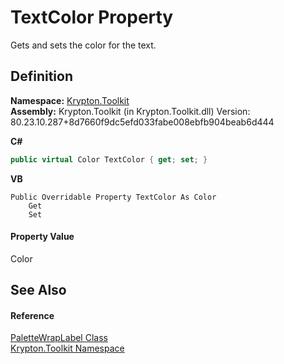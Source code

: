# TextColor Property


Gets and sets the color for the text.



## Definition
**Namespace:** <a href="79d2eac2-21f4-54ff-7552-b20c33c30600.md">Krypton.Toolkit</a>  
**Assembly:** Krypton.Toolkit (in Krypton.Toolkit.dll) Version: 80.23.10.287+8d7660f9dc5efd033fabe008ebfb904beab6d444

**C#**
``` C#
public virtual Color TextColor { get; set; }
```
**VB**
``` VB
Public Overridable Property TextColor As Color
	Get
	Set
```



#### Property Value
Color

## See Also


#### Reference
<a href="d3b33e20-cec0-c93a-e46c-01950f36de47.md">PaletteWrapLabel Class</a>  
<a href="79d2eac2-21f4-54ff-7552-b20c33c30600.md">Krypton.Toolkit Namespace</a>  
